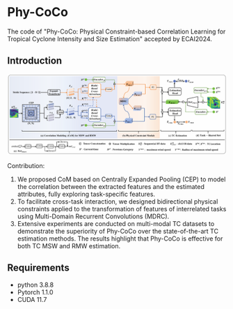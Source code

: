 # Phy-CoCo
The code of "Phy-CoCo: Physical Constraint-based Correlation Learning for Tropical Cyclone Intensity and Size Estimation" accepted by ECAI2024.

## Introduction

![***Phy-CoCo_framework***](https://github.com/Zjut-MultimediaPlus/Phy-CoCo/blob/main/figs/phy-coco.png)

Contribution:
1. We proposed CoM based on Centrally Expanded Pooling (CEP) to model the correlation between the extracted features and the estimated attributes, fully exploring task-specific features.
2. To facilitate cross-task interaction, we designed bidirectional physical constraints applied to the transformation of features of interrelated tasks using Multi-Domain Recurrent Convolutions (MDRC).
3. Extensive experiments are conducted on multi-modal TC datasets to demonstrate the superiority of Phy-CoCo over the state-of-the-art TC estimation methods. The results highlight that Phy-CoCo is effective for both TC MSW and RMW estimation.

## Requirements 
* python 3.8.8
* Pytorch 1.1.0
* CUDA 11.7
